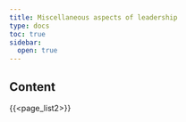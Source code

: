 ```yaml
---
title: Miscellaneous aspects of leadership
type: docs
toc: true
sidebar:
  open: true
---
```

## Content
{{<page_list2>}}
